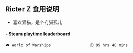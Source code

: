## Ricter Z 食用说明
- 喜欢猫猫，是个冇猫孤儿

<!-- steam-box start -->
#### - Steam playtime leaderboard
```text
🎮 World of Warships                 🕘 99 hrs 48 mins
```
<!-- Powered by https://github.com/YouEclipse/steam-box . -->
<!-- steam-box end -->
